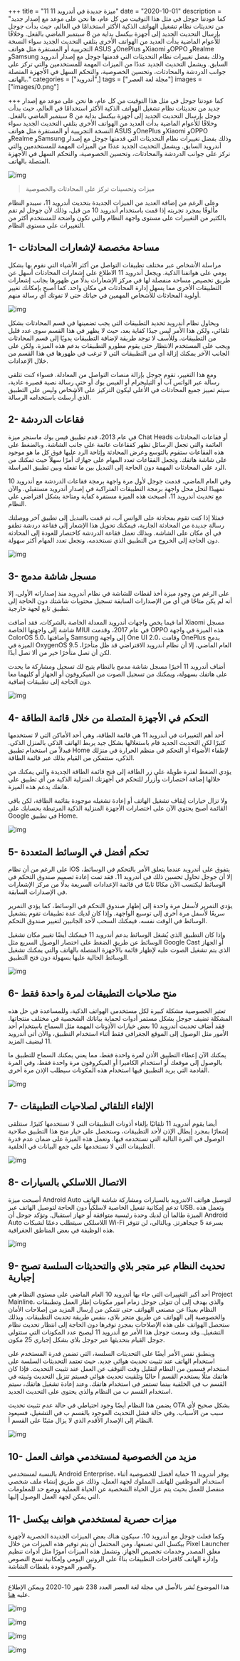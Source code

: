 +++
title = "11 ميزة جديدة في أندرويد 11"
date = "2020-10-01"
description = "كما عودتنا جوجل في مثل هذا التوقيت من كل عام، ها نحن على موعد مع إصدار جديد من تحديثات نظام تشغيل الهواتف الذكية الأكثر استخدامًا في العالم، حيث بدأت جوجل بإرسال التحديث الجديد إلى أجهزة بيكسل بداية من 8 سبتمبر الماضي بالفعل. وخلافًا للأعوام الماضية بدأت العديد من الهواتف الأخرى بتلقي التحديث الجديد سواء النسخة التجريبية أو المستقرة مثل هواتف ASUS وOnePlus وXiaomi وOPPO وRealme وSamsung وذلك بفضل تغييرات نظام التحديثات التي قدمتها جوجل مع إصدار أندرويد السابق. ويشمل التحديث الجديد عددًا من الميزات المهمة للمستخدمين والتي تركز على جوانب الدردشة والمحادثات، وتحسين الخصوصية، والتحكم السهل في الأجهزة المتصلة بالهاتف."
categories = ["أندرويد",]
tags = ["مجلة لغة العصر"]
images = ["images/0.png"]

+++
كما عودتنا جوجل في مثل هذا التوقيت من كل عام، ها نحن على موعد مع إصدار جديد من تحديثات نظام تشغيل الهواتف الذكية الأكثر استخدامًا في العالم، حيث بدأت جوجل بإرسال التحديث الجديد إلى أجهزة بيكسل بداية من 8 سبتمبر الماضي بالفعل. وخلافًا للأعوام الماضية بدأت العديد من الهواتف الأخرى بتلقي التحديث الجديد سواء النسخة التجريبية أو المستقرة مثل هواتف ASUS وOnePlus وXiaomi وOPPO وRealme وSamsung وذلك بفضل تغييرات نظام التحديثات التي قدمتها جوجل مع إصدار أندرويد السابق. ويشمل التحديث الجديد عددًا من الميزات المهمة للمستخدمين والتي تركز على جوانب الدردشة والمحادثات، وتحسين الخصوصية، والتحكم السهل في الأجهزة المتصلة بالهاتف.

![img](images/0.png)

> ميزات وتحسينات تركز على المحادثات والخصوصية

وعلى الرغم من إضافة العديد من الميزات الجديدة بتحديث أندرويد 11، سيبدو النظام مألوفًا بمجرد تجربته إذا قمت باستخدام أندرويد 10 من قبل، وذلك لأن جوجل لم تقم بالكثير من التغييرات على مستوى واجهة النظام والتي تكون واضحة للمستخدم أكثر من التغييرات على مستوى النظام.

## 1- مساحة مخصصة لإشعارات المحادثات

مراسلة الأشخاص عبر مختلف تطبيقات التواصل من أكثر الأشياء التي نقوم بها بشكل يومي على هواتفنا الذكية. ويجعل أندرويد 11 الاطلاع على إشعارات المحادثات أسهل عن طريق تخصيص مساحة منفصلة لها في مركز الإشعارات بدلًا من ظهورها بجانب إشعارات التطبيقات الأخرى مما يسهل إدارة المحادثات في مكان واحد. كما أصبح بإمكانك تغيير أولوية المحادثات للأشخاص المهمين في حياتك حتى لا تفوتك أي رسالة منهم.

![img](images/Conversations.png?height=700px)

ويحاول نظام أندرويد تحديد التطبيقات التي يجب تضمينها في قسم المحادثات بشكل تلقائي، ولكن هذا الأمر ليس جيدًا كفاية بعد، حيث لا يظهر في هذا القسم سوى عدد قليل من التطبيقات. وللأسف لا توجد طريقة لإضافة التطبيقات يدويًا إلى قسم المحادثات ويجب على المستخدم الانتظار حتى يقوم مطورو التطبيقات بدعم هذه الميزة. ولكن على الجانب الآخر يمكنك إزالة أي من التطبيقات التي لا ترغب في ظهورها في هذا القسم من خلال الإعدادات.

ومع هذا التغيير، تقوم جوجل بإزالة منصات التواصل من المعادلة. فسواء كنت تتلقى رسالة عبر الواتس آب أو التيليجرام أو الفيس بوك أو حتى رسالة نصية قصيرة عادية، سيتم تمييز جميع المحادثات في الأعلى ليكون التركيز على الأشخاص وليس على التطبيق الذي أُرسلت باستخدامه الرسالة.

## 2- فقاعات الدردشة

في عام 2013، قدم تطبيق فيس بوك ماسنجر ميزة Chat Heads أو فقاعات المحادثات العائمة والتي تجعل الرسائل تظهر كفقاعات عائمة على جانب الشاشة. وبالضغط على هذه الفقاعات ستقوم بالتوسع وعرض المحادثة وإتاحة الرد عليها فوق كل ما هو موجود على شاشة هاتفك. وتجعل الفقاعات تعدد المهام على جهازك أمرًا سهلاً حيث تمكنك من الرد على المحادثات المهمة دون الحاجة إلى التبديل بين ما تفعله وبين تطبيق المراسلة.

وفي العام الماضي، قدمت جوجل لأول مرة واجهة برمجة فقاعات الدردشة مع أندرويد 10 تمهيدًا لتحل محل واجهة برمجة التطبيقات المتراكبة في إصدار أندرويد مستقبلي. والآن مع تحديث أندرويد 11، أصبحت هذه الميزة مستقرة كفاية ومتاحة بشكل افتراضي على النظام.

فمثلا إذا كنت تقوم بمحادثة على الواتس آب، ثم قمت بالتبديل إلى تطبيق آخر ووصلتك رسالة جديدة من المحادثة الجارية، فيمكنك تحويل هذا الإشعار إلى فقاعة دردشة تطفو في أي مكان على الشاشة. وبذلك تعمل فقاعة الدردشة كاختصار للعودة إلى المحادثة دون الحاجة إلى الخروج من التطبيق الذي تستخدمه، وتجعل تعدد المهام أكثر سهولة.

![img](images/Bubbles.png?height=700px)

## 3- مسجل شاشة مدمج

على الرغم من وجود ميزة أخذ لقطات للشاشة في نظام أندرويد منذ إصداراته الأولى، إلا أنه لم يكن متاحًا في أي من الإصدارات السابقة تسجيل محتويات شاشتك دون الحاجة إلى تطبيق تابع لجهة خارجية.

أما فيما يخص واجهات أندرويد المعدلة الخاصة بالشركات، فقد أضافت Xiaomi مسجل شاشة إلى واجهتها الخاصة MIUI في عام 2017، وقدمت OPPO هذه الميزة في واجهة ColorOS 5.0، وأضافتها Samsung إلى واجهة One UI 2.0، وقامت OnePlus بدمج الميزة في OxygenOS 9.5 العام الماضي، إلا أن نظام أندرويد الافتراضي قد ظل متأخرًا، لكن أن تصل متأخرًا خير من ألا تصل أبدًا.

أضاف أندرويد 11 أخيرًا مسجل شاشة مدمج بالنظام يتيح لك تسجيل ومشاركة ما يحدث على هاتفك بسهولة، ويمكنك من تسجيل الصوت من الميكروفون أو الجهاز أو كليهما معا دون الحاجة إلى تطبيقات إضافية.

![img](images/recording.png?height=700px)

## 4- التحكم في الأجهزة المتصلة من خلال قائمة الطاقة

أحد أهم التغييرات في أندرويد 11 هي قائمة الطاقة، وهي أحد الأماكن التي لا نستخدمها كثيرًا لكن التحديث الجديد قام باستغلالها بشكل جيد يربط الهاتف الذكي بالمنزل الذكي. فبدلاً من استخدام تطبيق Home لإطفاء الأضواء أو التحكم في منظم الحرارة في منزلك الذكي، ستتمكن من القيام بذلك عبر قائمة الطاقة.

يؤدي الضغط لفترة طويلة على زر الطاقة إلى فتح قائمة الطاقة الجديدة والتي يمكنك من خلالها إضافة اختصارات وأزرار للتحكم في أجهزتك المنزلية الذكية من أي تطبيق على هاتفك يدعم هذه الميزة.

ولا تزال خيارات إيقاف تشغيل الهاتف أو إعادة تشغيله موجودة بقائمة الطاقة، لكن باقي القائمة أصبح يحتوي الآن على اختصارات الأجهزة المنزلية الذكية المرتبطة بحسابك على Google في تطبيق Home.

![img](images/PowerControl.png?height=700px)

## 5- تحكم أفضل في الوسائط المتعددة

على الرغم من أن نظام iOS يتفوق على أندرويد عندما يتعلق الأمر بالتحكم في الوسائط، إلا أن جوجل تحاول تحسين ذلك في أندرويد 11. فقد تمت إعادة تصميم صندوق التحكم في الوسائط ليكتسب الآن مكانًا ثابتًا في قائمة الإعدادات السريعة بدلًا من مركز الإشعارات في الإصدارات السابقة.

يؤدي التمرير لأسفل مرة واحدة إلى إظهار صندوق التحكم في الوسائط، كما يؤدي التمرير سريعًا لأسفل مرة أخرى إلى توسيع الواجهة. وإذا كان لديك عدة تطبيقات تقوم بتشغيل الوسائط في الوقت نفسه، فيمكنك السحب لأحد الجانبين لتغيير صندوق التحكم.

وإذا كان التطبيق الذي يُشغل الوسائط يدعم أندرويد 11 فيمكنك أيضًا تغيير مكان تشغيل الوسائط عن طريق الضغط على اختصار الوصول السريع مثل Google Cast أو الجهاز الذي يتم تشغيل الصوت عليه لإظهار قائمة بالأجهزة المتصلة بالهاتف والتي يمكنك تشغيل الوسائط الحالية عليها بسهولة دون فتح التطبيق.

![img](images/Mediacontrols.png?height=700px)

## 6- منح صلاحيات التطبيقات لمرة واحدة فقط

تعتبر الخصوصية مشكلة كبيرة لكل مستخدمي الهواتف الذكية، وللمساعدة في حل هذه المشكلة تضيف جوجل بشكل مستمر أدوات لحماية بياناتك الشخصية في مختلف منتجاتها. فقد أضاف تحديث أندرويد 10 بعض خيارات الأذونات المهمة مثل السماح باستخدام أحد الأمور مثل الوصول إلى الموقع الجغرافي فقط أثناء استخدام التطبيق، والآن أتي أندرويد 11 ليضيف المزيد.

يمكنك الآن إعطاء التطبيق الأذن لمرة واحدة فقط، مما يعني يمكنك السماح للتطبيق ما بالوصول إلى موقعك أو استخدام الكاميرا أو الميكروفون مرة واحدة فقط، وفي المرة القادمة التي يريد التطبيق فيها استخدام هذه المكونات سيطلب الإذن مرة أخرى.

![img](images/permissions.png?height=700px)

## 7- الإلغاء التلقائي لصلاحيات التطبيقات

أيضا يقوم أندرويد 11 تلقائيًا بإلغاء أذونات التطبيقات التي لا تستخدمها كثيرًا. ستتلقى إشعارًا بمجرد إبطال الإذن لأحد التطبيقات، وستحصل على خيار منح هذا التطبيق صلاحية الوصول في المرة التالية التي تستخدمه فيها. وتعمل هذه الميزة على ضمان عدم قدرة التطبيقات التي لا تستخدمها على جمع البيانات في الخلفية.

![img](images/auto-reset.png?height=700px)

## 8- الاتصال اللاسلكي بالسيارات

أصبحت ميزة Android Auto لتوصيل هواتف الاندرويد بالسيارات ومشاركة شاشة الهاتف تدعم إمكانية تفعيل الخاصية لاسلكياً دون الحاجة لتوصيل الهاتف عبر USB. وتعمل هذه الميزة طالما أن لديك وحدة رئيسية متوافقة أو جهاز استقبال. وتؤكد جوجل أن Android Auto اللاسلكي سيتطلب دعمًا لشبكات Wi-Fi بسرعة 5 جيجاهرتز. وبالتالي، لن تتوفر هذه الوظيفة في بعض المناطق الجغرافية.

![img](images/AndroidAuto.png?height=700px)

## 9- تحديث النظام عبر متجر بلاي والتحديثات السلسة تصبح إجبارية

أحد أكبر التغييرات التي جاء بها أندرويد 10 العام الماضي على مستوي النظام هي Project Mainline، والذي يهدف إلى أن تتولى جوجل زمام أمور مكونات إطار العمل وتطبيقات النظام بعيدًا عن مصنعي الهواتف حتى تتمكن من إرسال المزيد من إصلاحات الأمان والخصوصية إلى الهواتف عن طريق متجر بلاي، بنفس طريقة تحديث التطبيقات. وبذلك ستحصل الهواتف على هذه الإصلاحات بمجرد توفرها دون الحاجة إلى انتظار تحديث نظام التشغيل. وقد وسعت جوجل هذا الأمر مع أندرويد 11 ليصبح عدد المكونات التي ستتولى جوجل القيام بتحديثها عبر جوجل بلاي بشكل إجباري 25 مكون.

وينطبق نفس الأمر أيضًا على التحديثات السلسة، التي تضمن قدرة المستخدم على استخدام الهاتف عند تثبيت تحديث هوائي جديد. حيث تعتمد التحديثات السلسة على استخدام قسمين من النظام لتقليل وقت التوقف عن العمل عند تثبيت التحديث. فإذا كان هاتفك مثلًا يستخدم القسم أ حاليًا وتلقيت تحديث هوائي فسيتم تنزيل التحديث وثبيته في القسم ب في الخلفية بينما تستمر في استخدام هاتفك. وعند إعادة تشغيل هاتفك، سيتم استخدام القسم ب من النظام والذي يحتوي على التحديث الجديد. 

يضمن هذا النظام أيضًا وجود احتياطي في حالة عدم تثبيت تحديث OTA بشكل صحيح لأي سبب من الأسباب. وفي حالة فشل التحديث الموجود بالقسم ب في التشغيل، فسيعود النظام إلى الإصدار الأقدم الذي لا يزال مثبتًا على القسم أ.

![img](images/systemupdate.png?height=700px)

## 10- مزيد من الخصوصية لمستخدمي هواتف العمل

بالنسبة لمستخدمي Android Enterprise، يوفر أندرويد 11 حماية أفضل للخصوصية أثناء استخدام الموظفين للهاتف المملوك لجهة العمل، وذلك عن طريق إنشاء ملف شخصي منفصل للعمل بحيث يتم عزل الحياة الشخصية عن الحياة العملية ووضع حد للمعلومات التي يمكن لجهة العمل الوصول إليها.

## 11- ميزات حصرية لمستخدمي هواتف بيكسل

وكما فعلت جوجل مع أندرويد 10، سيكون هناك بعض الميزات الجديدة الحصرية لأجهزة بيكسل التي تصنعها، ومن المحتمل أن يتم توفير هذه الميزات من خلال Pixel Launcher مغلق المصدر وخدمات تخصيص الجهاز. وتشمل هذه الميزات أمورًا مثل أدوات تنظيم وإدارة الهاتف كاقتراحات التطبيقات بناءً على الروتين اليومي وإمكانية نسخ النصوص والصور الموجودة بلقطات الشاشة.

---

هذا الموضوع نُشر باﻷصل في مجلة لغة العصر العدد 238 شهر 10-2020 ويمكن الإطلاع عليه [هنا](https://drive.google.com/file/d/10yGy3Wdzek_WEmmI2v3_tN8vRzFZbC1D/view?usp=sharing).

![img](images/238-09.png)

![img](images/238-10.png)

![img](images/238-11.png)

![img](images/238-12.png)

